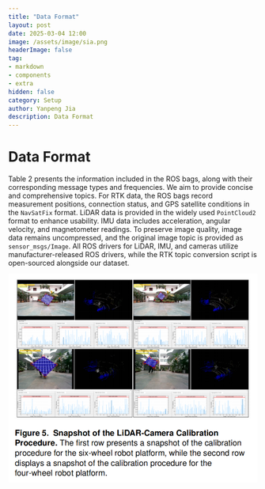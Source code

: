 ```yaml
---
title: "Data Format"
layout: post
date: 2025-03-04 12:00
image: /assets/image/sia.png
headerImage: false
tag:
- markdown
- components
- extra
hidden: false
category: Setup
author: Yanpeng Jia
description: Data Format
---
```


# Data Format

Table 2 presents the information included in the ROS bags, along with their corresponding message types and frequencies. We aim to provide concise and comprehensive topics. For RTK data, the ROS bags record measurement positions, connection status, and GPS satellite conditions in the ```NavSatFix``` format. LiDAR data is provided in the widely used ```PointCloud2``` format to enhance usability. IMU data includes acceleration, angular velocity, and magnetometer readings. To preserve image quality, image data remains uncompressed, and the original image topic is provided as ```sensor_msgs/Image```. All ROS drivers for LiDAR, IMU, and cameras utilize manufacturer-released ROS drivers, while the RTK topic conversion script is open-sourced alongside our dataset.



![figure](../../assets/image/figure5.png)
